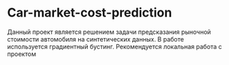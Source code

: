 # Car-market-cost-prediction
Данный проект является решением задачи предсказания рыночной стоимости автомобиля на синтетических данных. В работе используется градиентный бустинг. Рекомендуется локальная работа с проектом
